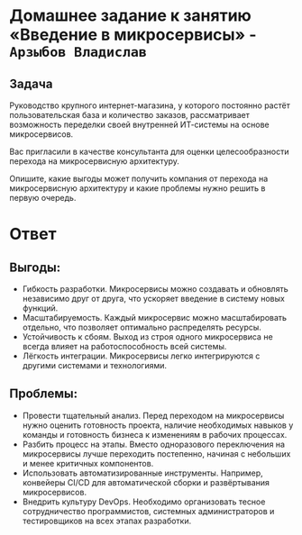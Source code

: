 # Домашнее задание к занятию «Введение в микросервисы» - `Арзыбов Владислав`

## Задача

Руководство крупного интернет-магазина, у которого постоянно растёт пользовательская база и количество заказов, рассматривает возможность переделки своей внутренней   ИТ-системы на основе микросервисов. 

Вас пригласили в качестве консультанта для оценки целесообразности перехода на микросервисную архитектуру. 

Опишите, какие выгоды может получить компания от перехода на микросервисную архитектуру и какие проблемы нужно решить в первую очередь.


# Ответ

## Выгоды:

- Гибкость разработки. Микросервисы можно создавать и обновлять независимо друг от друга, что ускоряет введение в систему новых функций.
- Масштабируемость. Каждый микросервис можно масштабировать отдельно, что позволяет оптимально распределять ресурсы.
- Устойчивость к сбоям. Выход из строя одного микросервиса не всегда влияет на работоспособность всей системы.
- Лёгкость интеграции. Микросервисы легко интегрируются с другими системами и технологиями.

## Проблемы:

- Провести тщательный анализ. Перед переходом на микросервисы нужно оценить готовность проекта, наличие необходимых навыков у команды и готовность бизнеса к изменениям в рабочих процессах.
- Разбить процесс на этапы. Вместо одноразового переключения на микросервисы лучше переходить постепенно, начиная с небольших и менее критичных компонентов.
- Использовать автоматизированные инструменты. Например, конвейеры CI/CD для автоматической сборки и развёртывания микросервисов.
- Внедрить культуру DevOps. Необходимо организовать тесное сотрудничество программистов, системных администраторов и тестировщиков на всех этапах разработки.
